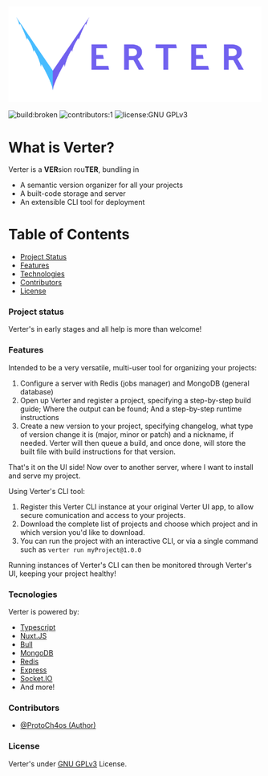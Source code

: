 ![Verter](https://raw.githubusercontent.com/ProtoCh4os/verter/master/static/brand.png)

![build:broken](https://img.shields.io/badge/build-broken-red) ![contributors:1](https://img.shields.io/badge/contributors-1-brightgreen) ![license:GNU GPLv3](https://img.shields.io/badge/license-GNU%20GPLv3-blue)

# What is Verter?
Verter is a **VER**sion rou**TER**, bundling in
  - A semantic version organizer for all your projects
  - A built-code storage and server
  - An extensible CLI tool for deployment
 
# Table of Contents

- [Project Status](#project-status)
- [Features](#features)
- [Technologies](#technologies)
- [Contributors](#contributors)
- [License](#license)

### Project status
Verter's in early stages and all help is more than welcome!

### Features

Intended to be a very versatile, multi-user tool for organizing your projects:
1. Configure a server with Redis (jobs manager) and MongoDB (general database)
2. Open up Verter and register a project, specifying a step-by-step build guide; Where the output can be found; And a step-by-step runtime instructions
3. Create a new version to your project, specifying changelog, what type of version change it is (major, minor or patch) and a nickname, if needed. Verter will then queue a build, and once done, will store the built file with build instructions for that version.

That's it on the UI side! Now over to another server, where I want to install and serve my project.

Using Verter's CLI tool:
1. Register this Verter CLI instance at your original Verter UI app, to allow secure comunication and access to your projects.
2. Download the complete list of projects and choose which project and in which version you'd like to download.
3. You can run the project with an interactive CLI, or via a single command such as `verter run myProject@1.0.0`
 
Running instances of Verter's CLI can then be monitored through Verter's UI, keeping your project healthy!

### Tecnologies

Verter is powered by: 
- [Typescript](http://typescriptlang.org/)
- [Nuxt.JS](https://www.npmjs.com/package/nuxt)
- [Bull](https://www.npmjs.com/package/bull)
- [MongoDB](https://www.mongodb.com/)
- [Redis](https://redis.io/)
- [Express](https://www.npmjs.com/package/express)
- [Socket.IO](https://socket.io/)
- And more!

### Contributors
- [@ProtoCh4os (Author)](https://github.com/ProtoCh4os)

### License
Verter's under [GNU GPLv3](https://www.gnu.org/licenses/gpl-3.0.en.html) License.
